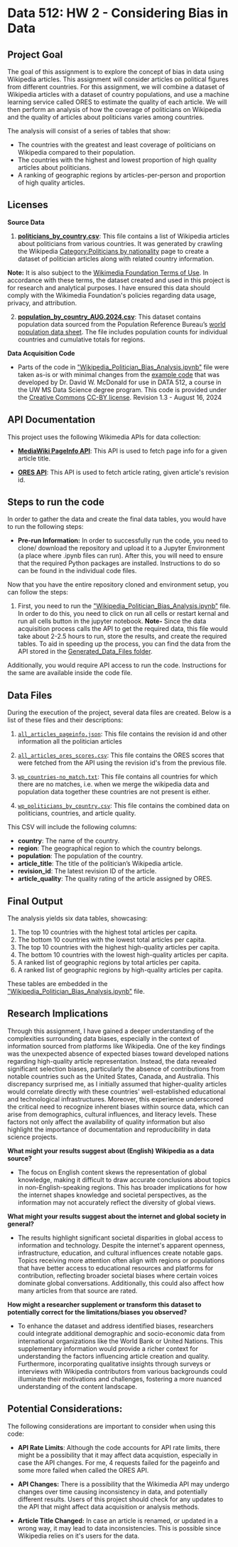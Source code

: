 # **Data 512: HW 2 - Considering Bias in Data**

## Project Goal
The goal of this assignment is to explore the concept of bias in data using Wikipedia articles. This assignment will consider articles on political figures from different countries. For this assignment, we will combine a dataset of Wikipedia articles with a dataset of country populations, and use a machine learning service called ORES to estimate the quality of each article. We will then perform an analysis of how the coverage of politicians on Wikipedia and the quality of articles about politicians varies among countries.

The analysis will consist of a series of tables that show:
- The countries with the greatest and least coverage of politicians on Wikipedia compared to their population.
- The countries with the highest and lowest proportion of high quality articles about politicians.
- A ranking of geographic regions by articles-per-person and proportion of high quality articles.

## Licenses

**Source Data**

1. [**politicians_by_country.csv**](Resources/politicians_by_country_AUG.2024.csv): This file contains a list of Wikipedia articles about politicians from various countries. It was generated by crawling the Wikipedia [Category:Politicians by nationality](https://en.wikipedia.org/wiki/Category:Politicians_by_nationality) page to create a dataset of politician articles along with related country information.

**Note:** It is also subject to the [Wikimedia Foundation Terms of Use](https://foundation.wikimedia.org/wiki/Policy:Terms_of_Use). In accordance with these terms, the dataset created and used in this project is for research and analytical purposes. I have ensured this data should comply with the Wikimedia Foundation's policies regarding data usage, privacy, and attribution.

2. [**population_by_country_AUG.2024.csv**](./Resources/population_by_country_AUG.2024.csv): This dataset contains population data sourced from the Population Reference Bureau’s [world population data sheet](https://www.prb.org/international/indicator/population/table). The file includes population counts for individual countries and cumulative totals for regions. 

**Data Acquisition Code**

- Parts of the code in ["Wikipedia_Politician_Bias_Analysis.ipynb"](./Wikipedia_Politician_Bias_Analysis.ipynb) file were taken as-is or with minimal changes from the [example code](./Resources/) that was developed by Dr. David W. McDonald for use in DATA 512, a course in the UW MS Data Science degree program. This code is provided under the [Creative Commons](https://creativecommons.org) [CC-BY license](https://creativecommons.org/licenses/by/4.0/). Revision 1.3 - August 16, 2024


## API Documentation
This project uses the following Wikimedia APIs for data collection:

- [**MediaWiki PageInfo API**](https://www.mediawiki.org/wiki/API:Info): This API is used to fetch page info for a given article title.

- [**ORES API**](https://www.mediawiki.org/wiki/ORES): This API is used to fetch article rating, given article's revision id.


## Steps to run the code
In order to gather the data and create the final data tables, you would have to run the following steps:

- **Pre-run Information:** In order to successfully run the code, you need to clone/ download the repository and upload it to a Jupyter Environment (a place where .ipynb files can run). After this, you will need to ensure that the required Python packages are installed. Instructions to do so can be found in the individual code files.

Now that you have the entire repository cloned and environment setup, you can follow the steps:

1. First, you need to run the ["Wikipedia_Politician_Bias_Analysis.ipynb"](./Wikipedia_Politician_Bias_Analysis.ipynb) file. In order to do this, you need to click on run all cells or restart kernal and run all cells button in the jupyter notebook. 
**Note-** Since the data acquisition process calls the API to get the required data, this file would take about 2-2.5 hours to run, store the results, and create the required tables. To aid in speeding up the process, you can find the data from the API stored in the [Generated_Data_Files folder](./Generated_Data_Files/). 

Additionally, you would require API access to run the code. Instructions for the same are available inside the code file.

## Data Files
During the execution of the project, several data files are created. Below is a list of these files and their descriptions:

1. [`all_articles_pageinfo.json`](./Generated_Data_Files/all_articles_pageinfo.json): This file contains the revision id and other information all the politician articles

2. [`all_articles_ores_scores.csv`](./Generated_Data_Files/all_articles_ores_scores.csv): This file contains the ORES scores that were fetched from the API using the revision id's from the previous file.

3. [`wp_countries-no_match.txt`](./Generated_Data_Files/wp_countries-no_match.txt): This file contains all countries for which there are no matches, i.e. when we merge the wikipedia data and population data together these countries are not present is either.

4. [`wp_politicians_by_country.csv`](./Generated_Data_Files/wp_politicians_by_country.csv): This file contains the combined data on politicians, countries, and article quality.

This CSV will include the following columns:

   - **country**: The name of the country.
   - **region**: The geographical region to which the country belongs.
   - **population**: The population of the country.
   - **article_title**: The title of the politician’s Wikipedia article.
   - **revision_id**: The latest revision ID of the article.
   - **article_quality**: The quality rating of the article assigned by ORES.

## Final Output
The analysis yields six data tables, showcasing:

1. The top 10 countries with the highest total articles per capita.
2. The bottom 10 countries with the lowest total articles per capita.
3. The top 10 countries with the highest high-quality articles per capita.
4. The bottom 10 countries with the lowest high-quality articles per capita.
5. A ranked list of geographic regions by total articles per capita.
6. A ranked list of geographic regions by high-quality articles per capita.

These tables are embedded in the ["Wikipedia_Politician_Bias_Analysis.ipynb"](./Wikipedia_Politician_Bias_Analysis.ipynb) file. 

## Research Implications
Through this assignment, I have gained a deeper understanding of the complexities surrounding data biases, especially in the context of information sourced from platforms like Wikipedia. One of the key findings was the unexpected absence of expected biases toward developed nations regarding high-quality article representation. Instead, the data revealed significant selection biases, particularly the absence of contributions from notable countries such as the United States, Canada, and Australia. This discrepancy surprised me, as I initially assumed that higher-quality articles would correlate directly with these countries' well-established educational and technological infrastructures. Moreover, this experience underscored the critical need to recognize inherent biases within source data, which can arise from demographics, cultural influences, and literacy levels. These factors not only affect the availability of quality information but also highlight the importance of documentation and reproducibility in data science projects.

**What might your results suggest about (English) Wikipedia as a data source?**  
- The focus on English content skews the representation of global knowledge, making it difficult to draw accurate conclusions about topics in non-English-speaking regions. This has broader implications for how the internet shapes knowledge and societal perspectives, as the information may not accurately reflect the diversity of global views.

**What might your results suggest about the internet and global society in general?**  
- The results highlight significant societal disparities in global access to information and technology. Despite the internet's apparent openness, infrastructure, education, and cultural influences create notable gaps. Topics receiving more attention often align with regions or populations that have better access to educational resources and platforms for contribution, reflecting broader societal biases where certain voices dominate global conversations. Additionally, this could also affect how many articles from that source are rated.

**How might a researcher supplement or transform this dataset to potentially correct for the limitations/biases you observed?**  
- To enhance the dataset and address identified biases, researchers could integrate additional demographic and socio-economic data from international organizations like the World Bank or United Nations. This supplementary information would provide a richer context for understanding the factors influencing article creation and quality. Furthermore, incorporating qualitative insights through surveys or interviews with Wikipedia contributors from various backgrounds could illuminate their motivations and challenges, fostering a more nuanced understanding of the content landscape.

## Potential Considerations: 
The following considerations are important to consider when using this code:

- **API Rate Limits**: Although the code accounts for API rate limits, there might be a possibility that it may affect data acquistion, especially in case the API changes. For me, 4 requests failed for the pageinfo and some more failed when called the ORES API. 

- **API Changes:** There is a possibility that the Wikimedia API may undergo changes over time causing inconsistency in data, and potentially different results. Users of this project should check for any updates to the API that might affect data acquisition or analysis methods.

- **Article Title Changed:** In case an article is renamed, or updated in a wrong way, it may lead to data inconsistencies. This is possible since Wikipedia relies on it's users for the data.


